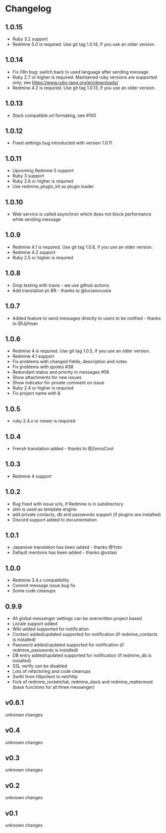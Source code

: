 Changelog
=========

1.0.15
------

- Ruby 3.2 support
- Redmine 5.0 is required. Use git tag 1.0.14, if you use an older version.

1.0.14
------

- Fix i18n bug: switch back to used language after sending message
- Ruby 2.7 or higher is required. Maintained ruby versions are supported only, see <https://www.ruby-lang.org/en/downloads/>
- Redmine 4.2 is required. Use git tag 1.0.13, if you use an older version.

1.0.13
------

- Slack compatible url formating, see #100

1.0.12
------

- Fixed settings bug introducted with version 1.0.11

1.0.11
------

- Upcoming Redmine 5 support
- Ruby 3 support
- Ruby 2.6 or higher is required
- Use redmine_plugin_kit as plugin loader

1.0.10
------

- Web service is called asynchron which does not block performance while sending message

1.0.9
-----

- Redmine 4.1 is required. Use git tag 1.0.8, if you use an older version.
- Redmine 4.2 support
- Ruby 2.5 or higher is required

1.0.8
-----

- Drop testing with travis - we use github actions
- Add translation pt-BR - thanks to @lucianocosta

1.0.7
-----

- Added feature to send messages directly to users to be notified - thanks to @Ujifman

1.0.6
-----

- Redmine 4 is required. Use git tag 1.0.5, if you use an older version.
- Redmine 4.1 support
- Fix problems with changed fields, description and notes
- Fix problems with quotes #38
- Redundant status and priority in messages #56
- Show attachments for new issues
- Show indicator for private comment on issue
- Ruby 2.4 or higher is required
- Fix project name with &

1.0.5
-----

- ruby 2.4.x or newer is required

1.0.4
-----

- Frensh translation added - thanks to @ZerooCool

1.0.3
-----

- Redmine 4 support

1.0.2
-----

- Bug fixed with issue urls, if Redmine is in subdirectory
- slim is used as template engine
- add private contacts, db and passwords support (if plugins are installed)
- Discord support added to documentation

1.0.1
-----

- Japanese translation has been added - thanks @Yoto
- Default mentions has been added - thanks @xstasi

1.0.0
-----

- Redmine 3.4.x compatibility
- Commit message issue bug fix
- Some code cleanups

0.9.9
-----

- All global messenger settings can be overwritten project based
- Locale support added
- Wiki added supported for notification
- Contact added/updated supported for notification (if redmine_contacts is installed)
- Password added/updated supported for notification (if redmine_passwords is installed)
- DB entry added/updated supported for notification (if redmine_db is installed)
- SSL verify can be disabled
- Lots of refactoring and code cleanups
- Swith from httpclient to net/http
- Fork of redmine_rocketchat, redmine_slack and redmine_mattermost (base functions for all three messenger)

v0.6.1
------

unknown changes

v0.4
----

unknown changes

v0.3
----

unknown changes

v0.2
----

unknown changes

v0.1
----

unknown changes
